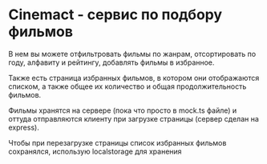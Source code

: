 # Cinemact - сервис по подбору фильмов

В нем вы можете отфильтровать фильмы по жанрам, отсортировать по году, алфавиту и рейтингу, добавлять фильмы в избранное. 

Также есть страница избранных фильмов, в котором они отображаются списком, а также общее их количество и общая продолжительность фильмов.

Фильмы хранятся на сервере (пока что просто в mock.ts файле) и оттуда отправляются клиенту при загрузке страницы (сервер сделан на express).

Чтобы при перезагрузке страницы список избранных фильмов сохранялся, использую localstorage для хранения
